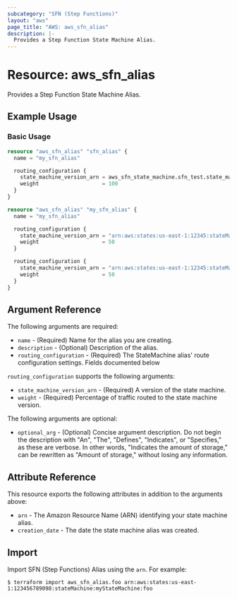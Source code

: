 ```yaml
---
subcategory: "SFN (Step Functions)"
layout: "aws"
page_title: "AWS: aws_sfn_alias"
description: |-
  Provides a Step Function State Machine Alias.
---
```


# Resource: aws_sfn_alias

Provides a Step Function State Machine Alias.

## Example Usage

### Basic Usage

```terraform
resource "aws_sfn_alias" "sfn_alias" {
  name = "my_sfn_alias"

  routing_configuration {
    state_machine_version_arn = aws_sfn_state_machine.sfn_test.state_machine_version_arn
    weight                    = 100
  }
}

resource "aws_sfn_alias" "my_sfn_alias" {
  name = "my_sfn_alias"

  routing_configuration {
    state_machine_version_arn = "arn:aws:states:us-east-1:12345:stateMachine:demo:3"
    weight                    = 50
  }

  routing_configuration {
    state_machine_version_arn = "arn:aws:states:us-east-1:12345:stateMachine:demo:2"
    weight                    = 50
  }
}
```

## Argument Reference

The following arguments are required:

* `name` - (Required) Name for the alias you are creating.
* `description` - (Optional) Description of the alias.
* `routing_configuration` - (Required) The StateMachine alias' route configuration settings. Fields documented below

`routing_configuration` supports the following arguments:

* `state_machine_version_arn` - (Required) A version of the state machine.
* `weight` - (Required) Percentage of traffic routed to the state machine version.

The following arguments are optional:

* `optional_arg` - (Optional) Concise argument description. Do not begin the description with "An", "The", "Defines", "Indicates", or "Specifies," as these are verbose. In other words, "Indicates the amount of storage," can be rewritten as "Amount of storage," without losing any information.

## Attribute Reference

This resource exports the following attributes in addition to the arguments above:

* `arn` - The Amazon Resource Name (ARN) identifying your state machine alias.
* `creation_date` - The date the state machine alias was created.

## Import

Import SFN (Step Functions) Alias using the `arn`. For example:

```
$ terraform import aws_sfn_alias.foo arn:aws:states:us-east-1:123456789098:stateMachine:myStateMachine:foo
```
